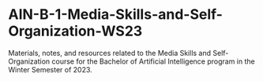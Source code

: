 # AIN-B-1-Media-Skills-and-Self-Organization-WS23
Materials, notes, and resources related to the Media Skills and Self-Organization course for the Bachelor of Artificial Intelligence program in the Winter Semester of 2023.
